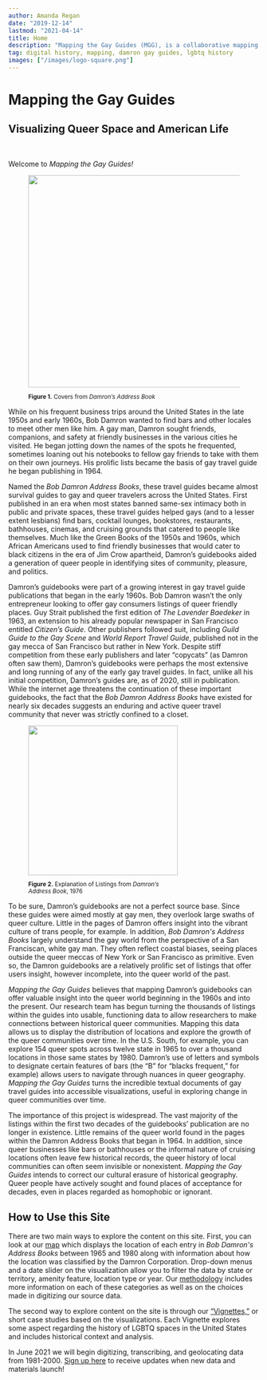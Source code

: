 ```yaml
---
author: Amanda Regan
date: "2019-12-14"
lastmod: "2021-04-14"
title: Home
description: "Mapping the Gay Guides (MGG), is a collaborative mapping project by Dr. Amanda Regan and Dr. Eric Gonzaba that draws on the Damron Guides, an early but longstanding travel guide aimed at gay men since the early 1960s."
tag: digital history, mapping, damron gay guides, lgbtq history
images: ["/images/logo-square.png"]
---
```


# Mapping the Gay Guides
## Visualizing Queer Space and American Life
<br>

Welcome to _Mapping the Gay Guides!_

<figure>
<img src="/images/home-damroncovers.png" class="image-right" style="width:425px;">
<figcaption class="caption-right alert-secondary" style="width:425px;"><small><p><b>Figure 1.</b> Covers from <i>Damron’s Address Book</i></p></small></figcaption>
</figure>

While on his frequent business trips around the United States in the late 1950s and early 1960s, Bob Damron wanted to find bars and other locales to meet other men like him. A gay man, Damron sought friends, companions, and safety at friendly businesses in the various cities he visited. He began jotting down the names of the spots he frequented, sometimes loaning out his notebooks to fellow gay friends to take with them on their own journeys. His prolific lists became the basis of gay travel guide he began publishing in 1964.

Named the _Bob Damron Address Books_, these travel guides became almost survival guides to gay and queer travelers across the United States. First published in an era when most states banned same-sex intimacy both in public and private spaces, these travel guides helped gays (and to a lesser extent lesbians) find bars, cocktail lounges, bookstores, restaurants, bathhouses, cinemas, and cruising grounds that catered to people like themselves. Much like the Green Books of the 1950s and 1960s, which African Americans used to find friendly businesses that would cater to black citizens in the era of Jim Crow apartheid, Damron’s guidebooks aided a generation of queer people in identifying sites of community, pleasure, and politics.

Damron’s guidebooks were part of a growing interest in gay travel guide publications that began in the early 1960s. Bob Damron wasn’t the only entrepreneur looking to offer gay consumers listings of queer friendly places. Guy Strait published the first edition of _The Lavender Baedeker_ in 1963, an extension to his already popular newspaper in San Francisco entitled _Citizen’s Guide_. Other publishers followed suit, including _Guild Guide to the Gay Scene_ and _World Report Travel Guide_, published not in the gay mecca of San Francisco but rather in New York. Despite stiff competition from these early publishers and later “copycats” (as Damron often saw them), Damron’s guidebooks were perhaps the most extensive and long running of any of the early gay travel guides. In fact, unlike all his initial competition, Damron’s guides are, as of 2020, still in publication. While the internet age threatens the continuation of these important guidebooks, the fact that the _Bob Damron Address Books_ have existed for nearly six decades suggests an enduring and active queer travel community that never was strictly confined to a closet.

<figure>
<img src="/images/1976ExplanationofListings.png" class="image-left" style="width:300px;">
<figcaption class="caption-left alert-secondary" style="width:300px;"><small><p><b>Figure 2.</b> Explanation of Listings from <i>Damron’s Address Book</i>, 1976</p></small></figcaption>
</figure>

To be sure, Damron’s guidebooks are not a perfect source base. Since these guides were aimed mostly at gay men, they overlook large swaths of queer culture. Little in the pages of Damron offers insight into the vibrant culture of trans people, for example. In addition, _Bob Damron's Address Books_ largely understand the gay world from the perspective of a San Franciscan, white gay man. They often reflect coastal biases, seeing places outside the queer meccas of New York or San Francisco as primitive. Even so, the Damron guidebooks are a relatively prolific set of listings that offer users insight, however incomplete, into the queer world of the past.

_Mapping the Gay Guides_ believes that mapping Damron’s guidebooks can offer valuable insight into the queer world beginning in the 1960s and into the present. Our research team has begun turning the thousands of listings within the guides into usable, functioning data to allow researchers to make connections between historical queer communities. Mapping this data allows us to display the distribution of locations and explore the growth of the queer communities over time. In the U.S. South, for example, you can explore 154 queer spots across twelve state in 1965 to over a thousand locations in those same states by 1980. Damron’s use of letters and symbols to designate certain features of bars (the “B” for “blacks frequent,” for example) allows users to navigate through nuances in queer geography. _Mapping the Gay Guides_ turns the incredible textual documents of gay travel guides into accessible visualizations, useful in exploring change in queer communities over time.

The importance of this project is widespread. The vast majority of the listings within the first two decades of the guidebooks’ publication are no longer in existence. Little remains of the queer world found in the pages within the Damron Address Books that began in 1964. In addition, since queer businesses like bars or bathhouses or the informal nature of cruising locations often leave few historical records, the queer history of local communities can often seem invisible or nonexistent. _Mapping the Gay Guides_ intends to correct our cultural erasure of historical geography. Queer people have actively sought and found places of acceptance for decades, even in places regarded as homophobic or ignorant.

## How to Use this Site
There are two main ways to explore the content on this site. First, you can look at our [map](/map) which displays the location of each entry in _Bob Damron's Address Books_ between 1965 and 1980 along with information about how the location was classified by the Damron Corporation. Drop-down menus and a date slider on the visualization allow you to filter the data by state or territory, amenity feature, location type or year. Our [methodology](/methodology) includes more information on each of these categories as well as on the choices made in digitizing our source data.

The second way to explore content on the site is through our [“Vignettes,”](/articles) or short case studies based on the visualizations. Each Vignette explores some aspect regarding the history of LGBTQ spaces in the United States and includes historical context and analysis.

In June 2021 we will begin digitizing, transcribing, and geolocating data from 1981-2000. [Sign up here](/subscribe) to receive updates when new data and materials launch!
